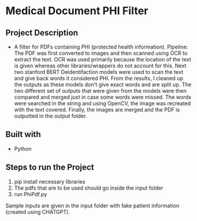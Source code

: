 # Medical Document PHI Filter

## Project Description 
- A filter for PDFs containing PHI (protected health information). Pipeline: The PDF was first converted to images and then scanned using OCR to extract the text. OCR was used primarily because the location of the text is given whereas other libraries/wrappers do not account for this. Next two stanford BERT Deidentifaction models were used to scan the text and give back words it considered PHI. From the results, I cleaned up the outputs as these models don't give exact words and are split up. The two different set of outputs that were given from the models were then compared and merged just in case some words were missed. The words were searched in the string and using OpenCV, the image was recreated with the text covered. Finally, the images are merged and the PDF is outputted in the output folder.

## Built with 
- Python

## Steps to run the Project
1. pip install necessary libraries 
2. The pdfs that are to be used should go inside the input folder
3. run PhiPdf.py

Sample inputs are given in the input folder with fake patient information (created using CHATGPT). 


